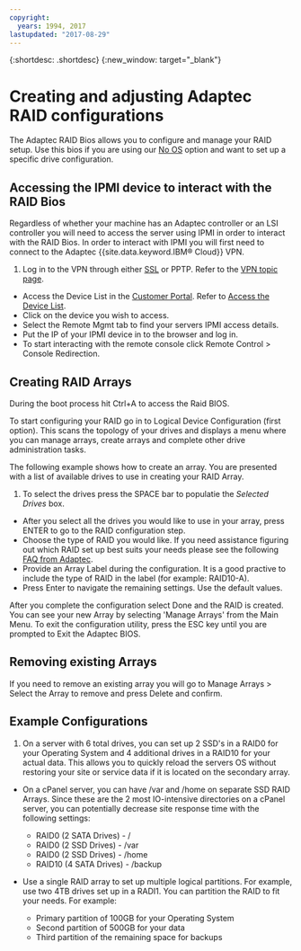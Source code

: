 ```yaml
---
copyright:
  years: 1994, 2017
lastupdated: "2017-08-29"
---
```


{:shortdesc: .shortdesc}
{:new_window: target="_blank"}

# Creating and adjusting Adaptec RAID configurations

The Adaptec RAID Bios allows you to configure and manage your RAID setup. Use this bios if you are using our [No OS](introduction-no-os.html) option and want to set up a specific drive configuration.

## Accessing the IPMI device to interact with the RAID Bios

Regardless of whether your machine has an Adaptec controller or an LSI controller you will need to access the server using IPMI in order to interact with the RAID Bios. In order to interact with IPMI you will first need to connect to the Adaptec {{site.data.keyword.IBM&reg; Cloud}} VPN.
1. Log in to the VPN through either [SSL](/infrastructure/vpn/ssl-vpn-connections.html) or PPTP. Refer to the [VPN topic page](/infrastructure/vpn/index.html).
* Access the Device List in the [Customer Portal](https://control.softlayer.com/). Refer to [Access the Device List](/vsi/vsi_managing.html).
* Click on the device you wish to access.
* Select the Remote Mgmt tab to find your servers IPMI access details.
* Put the IP of your IPMI device in to the browser and log in.
* To start interacting with the remote console click Remote Control > Console Redirection.

## Creating RAID Arrays

During the boot process hit Ctrl+A to access the Raid BIOS.

To start configuring your RAID go in to Logical Device Configuration (first option). This scans the topology of your drives and displays a menu where you can manage arrays, create arrays and complete other drive administration tasks.

The following example shows how to create an array. You are presented with a list of available drives to use in creating your RAID Array.

1. To select the drives press the SPACE bar to populatie the *Selected Drives* box.
* After you select all the drives you would like to use in your array, press ENTER to go to the RAID configuration step.
* Choose the type of RAID you would like. If you need assistance figuring out which RAID set up best suits your needs please see the following [FAQ from Adaptec](http://www.adaptec.com/en-us/_common/compatibility/_education/raid_level_compar_wp.htm).
* Provide an Array Label during the configuration. It is a good practive to include the type of RAID in the label (for example: RAID10-A).
* Press Enter to navigate the remaining settings. Use the default values.

After you complete the configuration select Done and the RAID is created. You can see your new Array by selecting 'Manage Arrays' from the Main Menu. To exit the configuration utility, press the ESC key until you are prompted to Exit the Adaptec BIOS.

## Removing existing Arrays

If you need to remove an existing array you will go to Manage Arrays > Select the Array to remove and press Delete and confirm.

## Example Configurations

1. On a server with 6 total drives, you can set up 2 SSD's in a RAID0 for your Operating System and 4 additional drives in a RAID10 for your actual data. This allows you to quickly reload the servers OS without restoring your site or service data if it is located on the secondary array.

* On a cPanel server, you can have /var and /home on separate SSD RAID Arrays. Since these are the 2 most IO-intensive directories on a cPanel server, you can potentially decrease site response time with the following settings:
  * RAID0 (2 SATA Drives) - /
  * RAID0 (2 SSD Drives) - /var
  * RAID0 (2 SSD Drives) - /home
  * RAID10 (4 SATA Drives) - /backup

* Use a single RAID array to set up multiple logical partitions. For example, use two 4TB drives set up in a RADI1. You can partition the RAID to fit your needs. For example:
  * Primary partition of 100GB for your Operating System
  * Second partition of 500GB for your data
  * Third partition of the remaining space for backups
